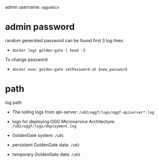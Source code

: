 
admin username: `oggadmin`

# admin password
random generated password can be found first 3 log lines
- `docker logs golden-gate | head -3`

To change password
- `docker exec golden-gate setPassword.sh $new_password`

# path
log path
- The rolling logs from api-server: `/u02/oggf/logs/oggf-apiserver*.log`
- logs for deploying OGG Microservice Architecture: `/u02/oggf/logs/deployment.log`

- GoldenGate system: `/u01`
- persistent GoldenGate data: `/u02`
- temporary GoldenGate data: `/u03`
